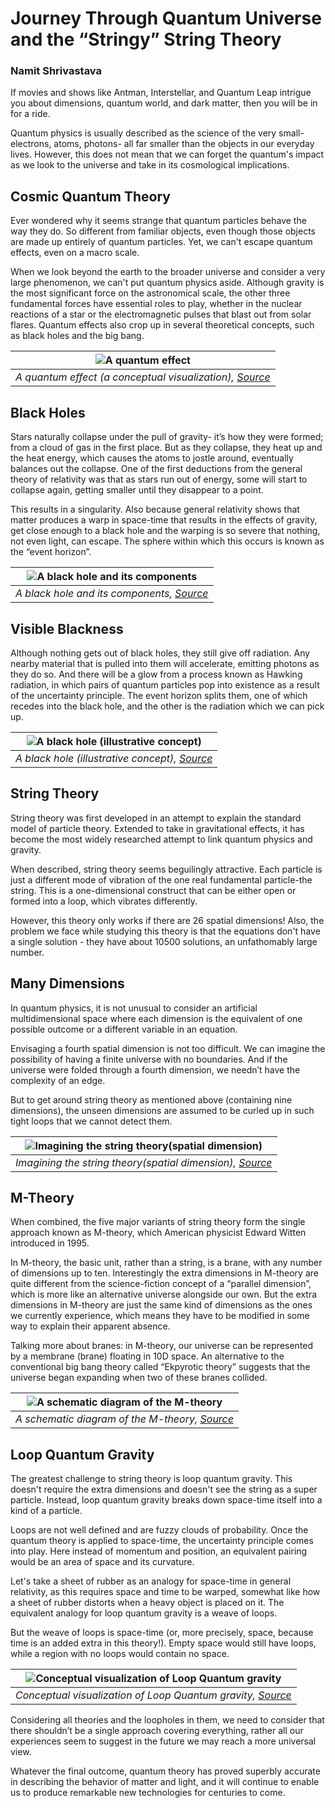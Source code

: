 # Journey Through Quantum Universe and the “Stringy” String Theory

### Namit Shrivastava


If movies and shows like Antman, Interstellar, and Quantum Leap intrigue you about dimensions, quantum world, and dark matter, then you will be in for a ride.

Quantum physics is usually described as the science of the very small-electrons, atoms, photons- all far smaller than the objects in our everyday lives. However, this does not mean that we can forget the quantum's impact as we look to the universe and take in its cosmological implications.  


## Cosmic Quantum Theory

Ever wondered why it seems strange that quantum particles behave the way they do. So different from familiar objects, even though those objects are made up entirely of quantum particles. Yet, we can't escape quantum effects, even on a macro scale.

When we look beyond the earth to the broader universe and consider a very large phenomenon, we can't put quantum physics aside. Although gravity is the most significant force on the astronomical scale, the other three fundamental forces have essential roles to play, whether in the nuclear reactions of a star or the electromagnetic pulses that blast out from solar flares. Quantum effects also crop up in several theoretical concepts, such as black holes and the big bang.


|![A quantum effect](assets/blog/2_string_theory/effect.png) | 
|:--:| 
| *A quantum effect (a conceptual visualization), [Source](https://scinotions.com/wp-content/uploads/2014/03/parallel-universes-560x416.jpg)* |


## Black Holes

Stars naturally collapse under the pull of gravity- it’s how they were formed; from a cloud of gas in the first place. But as they collapse, they heat up and the heat energy, which causes the atoms to jostle around, eventually balances out the collapse. One of the first deductions from the general theory of relativity was that as stars run out of energy, some will start to collapse again, getting smaller until they disappear to a point.

This results in a singularity. Also because general relativity shows that matter produces a warp in space-time that results in the effects of gravity, get close enough to a black hole and the warping is so severe that nothing, not even light, can escape. The sphere within which this occurs is known as the “event horizon”.


|![A black hole and its components](assets/blog/2_string_theory/blackhole.png) | 
|:--:| 
| *A black hole and its components, [Source](https://chandra.harvard.edu/blackhole/images/anatomy.png)* |


## Visible Blackness

Although nothing gets out of black holes, they still give off radiation. Any nearby material that is pulled into them will accelerate, emitting photons as they do so. And there will be a glow from a process known as Hawking radiation, in which pairs of quantum particles pop into existence as a result of the uncertainty principle. The event horizon splits them, one of which recedes into the black hole, and the other is the radiation which we can pick up.


|![A black hole (illustrative concept)](assets/blog/2_string_theory/notherone.png) | 
|:--:| 
| *A black hole (illustrative concept), [Source](https://cdn.images.express.co.uk/img/dynamic/151/590x/Black-hole-news-ghost-galaxy-supermassive-black-hole-birth-1309237.jpg?r=1594716098941)* |


## String Theory

String theory was first developed in an attempt to explain the standard model of particle theory. Extended to take in gravitational effects, it has become the most widely researched attempt to link quantum physics and gravity.

When described, string theory seems beguilingly attractive. Each particle is just a different mode of vibration of the one real fundamental particle-the string. This is a one-dimensional construct that can be either open or formed into a loop, which vibrates differently.

However, this theory only works if there are 26 spatial dimensions! Also, the problem we face while studying this theory is that the equations don't have a single solution - they have about 10500 solutions, an unfathomably large number.

## Many Dimensions

In quantum physics, it is not unusual to consider an artificial multidimensional space where each dimension is the equivalent of one possible outcome or a different variable in an equation.

Envisaging a fourth spatial dimension is not too difficult. We can imagine the possibility of having a finite universe with no boundaries. And if the universe were folded through a fourth dimension, we needn’t have the complexity of an edge.

But to get around string theory as mentioned above (containing nine dimensions), the unseen dimensions are assumed to be curled up in such tight loops that we cannot detect them.


|![Imagining the string theory(spatial dimension)](assets/blog/2_string_theory/string.png) | 
|:--:| 
| *Imagining the string theory(spatial dimension), [Source](https://www.hubofconsciousness.com/wp-content/uploads/2019/11/Exploring-higher-dimensions-1.jpg)* |


## M-Theory

When combined, the five major variants of string theory form the single approach known as M-theory, which American physicist Edward Witten introduced in 1995.

In M-theory, the basic unit, rather than a string, is a brane, with any number of dimensions up to ten. Interestingly the extra dimensions in M-theory are quite different from the science-fiction concept of a “parallel dimension”, which is more like an alternative universe alongside our own. But the extra dimensions in M-theory are just the same kind of dimensions as the ones we currently experience, which means they have to be modified in some way to explain their apparent absence.

Talking more about branes: in M-theory, our universe can be represented by a membrane (brane) floating in 10D space. An alternative to the conventional big bang theory called “Ekpyrotic theory” suggests that the universe began expanding when two of these branes collided.


|![A schematic diagram of the M-theory](assets/blog/2_string_theory/m.png) | 
|:--:| 
| *A schematic diagram of the M-theory, [Source](https://d2r55xnwy6nx47.cloudfront.net/uploads/2017/12/M-Theory_Square_1920.jpg)* |


## Loop Quantum Gravity

The greatest challenge to string theory is loop quantum gravity. This doesn't require the extra dimensions and doesn't see the string as a super particle. Instead, loop quantum gravity breaks down space-time itself into a kind of a particle.

Loops are not well defined and are fuzzy clouds of probability. Once the quantum theory is applied to space-time, the uncertainty principle comes into play. Here instead of momentum and position, an equivalent pairing would be an area of space and its curvature.

Let's take a sheet of rubber as an analogy for space-time in general relativity, as this requires space and time to be warped, somewhat like how a sheet of rubber distorts when a heavy object is placed on it. The equivalent analogy for loop quantum gravity is a weave of loops.

But the weave of loops is space-time (or, more precisely, space, because time is an added extra in this theory!). Empty space would still have loops, while a region with no loops would contain no space.


|![Conceptual visualization of Loop Quantum gravity](assets/blog/2_string_theory/gravity.png) | 
|:--:| 
| *Conceptual visualization of Loop Quantum gravity, [Source](https://lh3.googleusercontent.com/-X48FWDRisnQ/XBaRY8jpUXI/AAAAAAAAAcc/AoFx0p1rV-cjaFk5ZjLDwpbYCw4zRC2OQCHMYCw/w1200-h630-p-k-no-nu/fisica49_01.jpg)* |


Considering all theories and the loopholes in them,  we need to consider that there shouldn’t be a single approach covering everything, rather all our experiences seem to suggest in the future we may reach a more universal view.

Whatever the final outcome, quantum theory has proved superbly accurate in describing the behavior of matter and light, and it will continue to enable us to produce remarkable new technologies for centuries to come.

